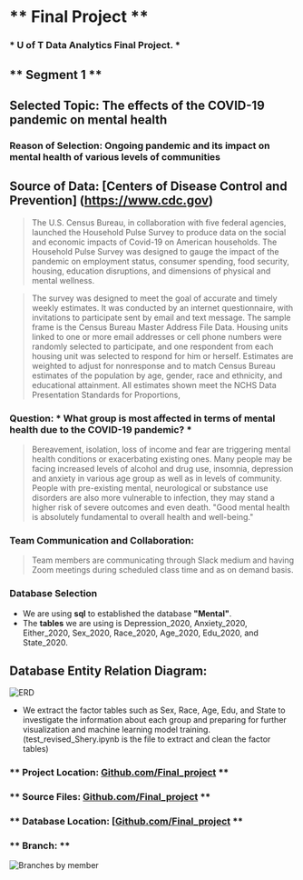 # ** Final Project **
### * U of T Data Analytics Final Project. *

## ** Segment 1 **

## Selected Topic:  	 The effects of the COVID-19 pandemic on mental health
### Reason of Selection: Ongoing pandemic and its impact on mental health of various levels of communities

## Source of Data: [Centers of Disease Control and Prevention] (https://www.cdc.gov)

> The U.S. Census Bureau, in collaboration with five federal agencies, launched the Household Pulse Survey to produce data on the social and economic impacts of Covid-19 on American households. The Household Pulse Survey was designed to gauge the impact of the pandemic on employment status, consumer spending, food security, housing, education disruptions, and dimensions of physical and mental wellness.

> The survey was designed to meet the goal of accurate and timely weekly estimates. It was conducted by an internet questionnaire, with invitations to participate sent by email and text message. The sample frame is the Census Bureau Master Address File Data. Housing units linked to one or more email addresses or cell phone numbers were randomly selected to participate, and one respondent from each housing unit was selected to respond for him or herself. Estimates are weighted to adjust for nonresponse and to match Census Bureau estimates of the population by age, gender, race and ethnicity, and educational attainment. All estimates shown meet the NCHS Data Presentation Standards for Proportions,

### Question: * What group is most affected in terms of mental health due to the COVID-19 pandemic? * 
> Bereavement, isolation, loss of income and fear are triggering mental health conditions or exacerbating existing ones. Many people may be facing increased levels of alcohol and drug use, insomnia, depression and anxiety in various age group as well as in levels of community.
>People with pre-existing mental, neurological or substance use disorders are also more vulnerable to infection, they may stand a higher risk of severe outcomes and even death. "Good mental health is absolutely fundamental to overall health and well-being."

### Team Communication and Collaboration:
> Team members are communicating through Slack medium and having Zoom meetings during scheduled class time and as on demand basis.

### Database Selection
- We are using **sql** to established the database **"Mental"**. 
- The **tables** we are using is Depression_2020, Anxiety_2020, Either_2020, Sex_2020, Race_2020, Age_2020, Edu_2020, and State_2020.

## Database Entity Relation Diagram: 
![ERD](https://github.com/mogazz69/Final_project/blob/7489cecdd913c229e6458409a534bf54936a6513/Database/mentalDB.png)
- We extract the factor tables such as Sex, Race, Age, Edu, and State to investigate the information about each group and  preparing for further visualization and machine learning model training. (test_revised_Shery.ipynb is the file to extract and clean the factor tables)

### ** Project Location: 	[Github.com/Final_project](https://github.com/IrfanSayeed/Final_project.git) **
### ** Source Files: 	    [Github.com/Final_project](https://github.com/mogazz69/Final_project/tree/main/Resources) **
### ** Database Location: 	[[Github.com/Final_project](https://github.com/mogazz69/Final_project/tree/main/Database) **
### ** Branch: **
![Branches by member](https://github.com/mogazz69/Final_project/blob/main/Database/Branches.PNG)


